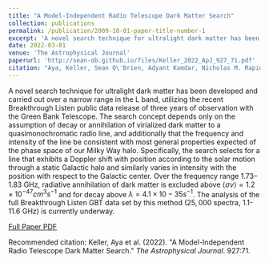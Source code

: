 ```yaml
---
title: "A Model-Independent Radio Telescope Dark Matter Search"
collection: publications
permalink: /publication/2009-10-01-paper-title-number-1
excerpt: 'A novel search technique for ultralight dark matter has been developed and carries out over a narrow range in the L band.'
date: 2022-03-01
venue: 'The Astrophysical Journal'
paperurl: 'http://sean-ob.github.io/files/Keller_2022_ApJ_927_71.pdf'
citation: "Aya, Keller, Sean O\'Brien, Adyant Kamdar, Nicholas M. Rapidis, Alexander F. Leder, and Karl van Bibber. (2022). &quot;A Model-Independent Radio Telescope Dark Matter Search.&quot; <i>The Astrophysical Journal.</i>. 927:71."
---
```

A novel search technique for ultralight dark matter has been developed and carried out over a narrow range in the L band, utilizing the recent Breakthrough Listen public data release of three years of observation with the Green Bank Telescope. The search concept depends only on the assumption of decay or annihilation of virialized dark matter to a quasimonochromatic radio line, and additionally that the frequency and intensity of the line be consistent with most general properties expected of the phase space of our Milky Way halo. Specifically, the search selects for a line that exhibits a Doppler shift with position according to the solar motion through a static Galactic halo and similarly varies in intensity with the position with respect to the Galactic center. Over the frequency range $1.73$–$1.83$ GHz, radiative annihilation of dark matter is excluded above $\langle \sigma \nu \rangle = 1.2 \times 10^{-47} cm^3 s^{-1}$ and for decay  above $\lambda = 4.1 × 10−35 s^{−1}$. The analysis of the full Breakthrough Listen GBT data set by this method ($25,000$ spectra, $1.1$-$11.6$ GHz) is currently underway.

[Full Paper PDF](https://iopscience.iop.org/article/10.3847/1538-4357/ac4d93/pdf)

Recommended citation: Keller, Aya et al. (2022). "A Model-Independent Radio Telescope Dark Matter Search." <i>The Astrophysical Journal</i>. 927:71.
